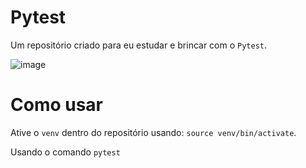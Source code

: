 # Pytest

Um repositório criado para eu estudar e brincar com o `Pytest`.

![image](https://user-images.githubusercontent.com/69183396/231850691-c84005a3-1dee-4e26-b32c-e29484dd7e46.png)

# Como usar

Ative o `venv` dentro do repositório usando: `source venv/bin/activate`.

Usando o comando `pytest`
